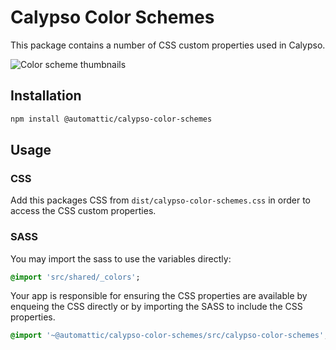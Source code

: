 # Calypso Color Schemes

This package contains a number of CSS custom properties used in Calypso.

![Color scheme thumbnails](screenshot@2x.png)

## Installation

```sh
npm install @automattic/calypso-color-schemes
```

## Usage

### CSS

Add this packages CSS from `dist/calypso-color-schemes.css` in order to access the CSS custom
properties.

### SASS

You may import the sass to use the variables directly:

```sass
@import 'src/shared/_colors';
```

Your app is responsible for ensuring the CSS properties are available by enqueing the CSS directly or by importing the SASS to include the CSS properties.

```sass
@import '~@automattic/calypso-color-schemes/src/calypso-color-schemes';
```
